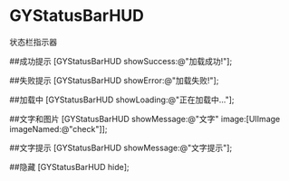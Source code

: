 # GYStatusBarHUD
状态栏指示器

##成功提示
[GYStatusBarHUD showSuccess:@"加载成功!"];

##失败提示
 [GYStatusBarHUD showError:@"加载失败!"];

##加载中
[GYStatusBarHUD showLoading:@"正在加载中..."];

##文字和图片
[GYStatusBarHUD showMessage:@"文字" image:[UIImage imageNamed:@"check"]];

##文字提示
[GYStatusBarHUD showMessage:@"文字提示"];

##隐藏
[GYStatusBarHUD hide];






